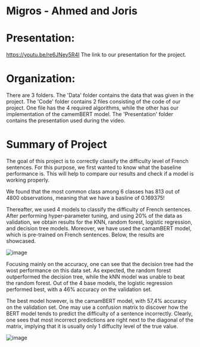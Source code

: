 # Migros - Ahmed and Joris

# Presentation:
https://youtu.be/re6JNey5R4I
The link to our presentation for the project.

# Organization:

There are 3 folders. 
The 'Data' folder contains the data that was given in the project.
The 'Code' folder contains 2 files consisting of the code of our project. One file has the 4 required algorithms, while the other has our implementation of the camemBERT model.
The 'Presentation' folder contains the presentation used during the video.
 
# Summary of Project

The goal of this project is to correctly classify the difficulty level of French sentences. For this purpose, we first wanted to know what the baseline performance is. This will help to compare our results and check if a model is working properly.

We found that the most common class among 6 classes has 813 out of 4800 observations, meaning that we have a basline of 0.169375!

Thereafter, we used 4 models to classify the difficulty of French sentences. After performing hyper-parameter tuning, and using 20% of the data as validation, we obtain results for the KNN, random forest, logistic regression, and decision tree models. Moreover, we have used the camamBERT model, which is pre-trained on French sentences. Below, the results are showcased.

![image](https://user-images.githubusercontent.com/114418721/209132572-09dacff0-5413-444d-8cb1-7e61d2715bfa.png)

Focusing mainly on the accuracy, one can see that the decision tree had the wost performance on this data set. As expected, the random forest outperformed the decision tree, while the kNN model was unable to beat the random forest. Out of the 4 base models, the logistic regression performed best, with a 46% accuracy on the validation set.

The best model however, is the camamBERT model, with 57,4% accuracy on the validation set. One may use a confusion matrix to discover how the BERT model tends to predict the difficulty of a sentence incorrectly. Clearly, one sees that most incorrect predictions are right next to the diagonal of the matrix, implying that it is usually only 1 diffuclty level of the true value.

![image](https://user-images.githubusercontent.com/114418721/209134335-4bb43e2e-249a-4704-ae77-260067abe6e4.png)
